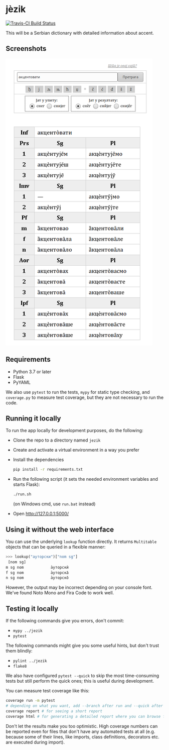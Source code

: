 # jèzik

[![Travis-CI Build Status](https://travis-ci.org/Zabolekar/jezik.svg?branch=master)](https://travis-ci.org/Zabolekar/jezik)

This will be a Serbian dictionary with detailed information about accent.

## Screenshots

![Example screenshot](example.png "Example")

## Requirements

* Python 3.7 or later
* Flask
* PyYAML

We also use `pytest` to run the tests, `mypy` for static type checking, and `coverage.py` to measure test coverage, but they are not necessary to run the code.

## Running it locally

To run the app locally for development purposes, do the following:

* Clone the repo to a directory named `jezik`
* Create and activate a virtual environment in a way you prefer
* Install the dependencies
  
  ```bash
  pip install -r requirements.txt
  ```

* Run the following script (it sets the needed environment variables and starts Flask):
  
  ```bash
  ./run.sh
  ```

  (on Windows cmd, use `run.bat` instead)
* Open <http://127.0.0.1:5000/>

## Using it without the web interface

You can use the underlying `lookup` function directly. It returns `Multitable` objects that can be queried in a flexible manner:

```python
>>> lookup("ауторски")["nom sg"]
 [nom sg]
m sg nom            а̀уторскӣ
f sg nom            а̀уторска̄
n sg nom            а̀уторско̄
```

However, the output may be incorrect depending on your console font. We've found Noto Mono and Fira Code to work well.

## Testing it locally

If the following commands give you errors, don't commit:

* `mypy ../jezik`
* `pytest`

The following commands might give you some useful hints, but don't trust them blindly:

* `pylint ../jezik`
* `flake8`

We also have configured `pytest --quick` to skip the most time-consuming tests but still perform the quick ones; this is useful during development.

You can measure test coverage like this:

```bash
coverage run -m pytest
# depending on what you want, add --branch after run and --quick after pytest
coverage report # for seeing a short report
coverage html # for generating a detailed report where you can browse files and see what wasn't executed
```

Don't let the results make you too optimistic. High coverage numbers can be reported even for files that don't have any automated tests at all (e.g. because some of their lines, like imports, class definitions, decorators etc. are executed during import).